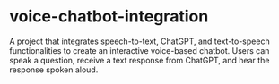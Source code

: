 # voice-chatbot-integration
A project that integrates speech-to-text, ChatGPT, and text-to-speech functionalities to create an interactive voice-based chatbot. Users can speak a question, receive a text response from ChatGPT, and hear the response spoken aloud.
